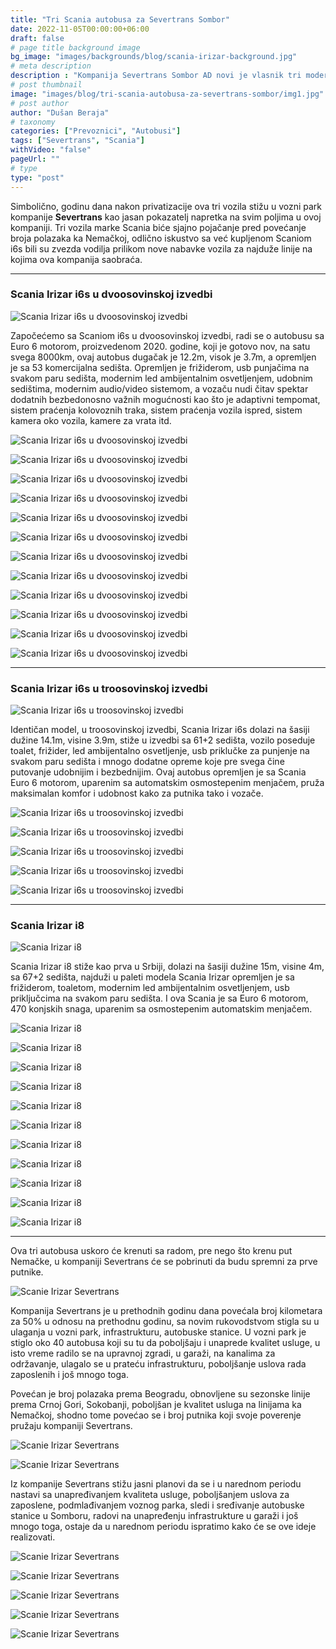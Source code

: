 ```yaml
---
title: "Tri Scania autobusa za Severtrans Sombor"
date: 2022-11-05T00:00:00+06:00
draft: false
# page title background image
bg_image: "images/backgrounds/blog/scania-irizar-background.jpg"
# meta description
description : "Kompanija Severtrans Sombor AD novi je vlasnik tri moderna Scania Irizar autobusa, radi se o jednom Irizar i6s u dvoosovinkoj izvedbi, dva troosovinska autobusa Irizar i6s, kao i prvi Irizar i8 u Srbiji."
# post thumbnail
image: "images/blog/tri-scania-autobusa-za-severtrans-sombor/img1.jpg"
# post author
author: "Dušan Beraja"
# taxonomy
categories: ["Prevoznici", "Autobusi"]
tags: ["Severtrans", "Scania"]
withVideo: "false"
pageUrl: ""
# type
type: "post"
---
```


Simbolično, godinu dana nakon privatizacije ova tri vozila stižu u vozni park kompanije **Severtrans** kao jasan pokazatelj napretka na svim poljima u ovoj kompaniji. Tri vozila marke Scania biće sjajno pojačanje pred povećanje broja polazaka ka Nemačkoj, odlično iskustvo sa već kupljenom Scaniom i6s bili su zvezda vodilja prilikom nove nabavke vozila za najduže linije na kojima ova kompanija saobraća.

---

### Scania Irizar i6s u dvoosovinskoj izvedbi

![Scania Irizar i6s u dvoosovinskoj izvedbi](/images/blog/tri-scania-autobusa-za-severtrans-sombor/img2.jpg "Scania Irizar i6s u dvoosovinskoj izvedbi")

Započećemo sa Scaniom i6s u dvoosovinskoj izvedbi, radi se o autobusu sa Euro 6 motorom, proizvedenom 2020. godine, koji je gotovo nov, na satu svega 8000km, ovaj autobus dugačak je 12.2m, visok je 3.7m, a opremljen je sa 53 komercijalna sedišta. Opremljen je frižiderom, usb punjačima na svakom paru sedišta, modernim led ambijentalnim osvetljenjem, udobnim sedištima, modernim audio/video sistemom, a vozaču nudi čitav spektar dodatnih bezbedonosno važnih mogućnosti kao što je adaptivni tempomat, sistem praćenja kolovoznih traka, sistem praćenja vozila ispred, sistem kamera oko vozila, kamere za vrata itd.  

![Scania Irizar i6s u dvoosovinskoj izvedbi](/images/blog/tri-scania-autobusa-za-severtrans-sombor/img3.jpg "Scania Irizar i6s u dvoosovinskoj izvedbi")

![Scania Irizar i6s u dvoosovinskoj izvedbi](/images/blog/tri-scania-autobusa-za-severtrans-sombor/img4.jpg "Scania Irizar i6s u dvoosovinskoj izvedbi")

![Scania Irizar i6s u dvoosovinskoj izvedbi](/images/blog/tri-scania-autobusa-za-severtrans-sombor/img5.jpg "Scania Irizar i6s u dvoosovinskoj izvedbi")

![Scania Irizar i6s u dvoosovinskoj izvedbi](/images/blog/tri-scania-autobusa-za-severtrans-sombor/img6.jpg "Scania Irizar i6s u dvoosovinskoj izvedbi")

![Scania Irizar i6s u dvoosovinskoj izvedbi](/images/blog/tri-scania-autobusa-za-severtrans-sombor/img7.jpg "Scania Irizar i6s u dvoosovinskoj izvedbi")

![Scania Irizar i6s u dvoosovinskoj izvedbi](/images/blog/tri-scania-autobusa-za-severtrans-sombor/img8.jpg "Scania Irizar i6s u dvoosovinskoj izvedbi")

![Scania Irizar i6s u dvoosovinskoj izvedbi](/images/blog/tri-scania-autobusa-za-severtrans-sombor/img9.jpg "Scania Irizar i6s u dvoosovinskoj izvedbi")

![Scania Irizar i6s u dvoosovinskoj izvedbi](/images/blog/tri-scania-autobusa-za-severtrans-sombor/img10.jpg "Scania Irizar i6s u dvoosovinskoj izvedbi")

![Scania Irizar i6s u dvoosovinskoj izvedbi](/images/blog/tri-scania-autobusa-za-severtrans-sombor/img11.jpg "Scania Irizar i6s u dvoosovinskoj izvedbi")

![Scania Irizar i6s u dvoosovinskoj izvedbi](/images/blog/tri-scania-autobusa-za-severtrans-sombor/img12.jpg "Scania Irizar i6s u dvoosovinskoj izvedbi")

![Scania Irizar i6s u dvoosovinskoj izvedbi](/images/blog/tri-scania-autobusa-za-severtrans-sombor/img13.jpg "Scania Irizar i6s u dvoosovinskoj izvedbi")

![Scania Irizar i6s u dvoosovinskoj izvedbi](/images/blog/tri-scania-autobusa-za-severtrans-sombor/img14.jpg "Scania Irizar i6s u dvoosovinskoj izvedbi")

---

### Scania Irizar i6s u troosovinskoj izvedbi

![Scania Irizar i6s u troosovinskoj izvedbi](/images/blog/tri-scania-autobusa-za-severtrans-sombor/img15.jpg "Scania Irizar i6s u troosovinskoj izvedbi")

Identičan model, u troosovinskoj izvedbi, Scania Irizar i6s dolazi na šasiji dužine 14.1m, visine 3.9m, stiže u izvedbi sa 61+2 sedišta, vozilo poseduje toalet, frižider, led ambijentalno osvetljenje, usb priklučke za punjenje na svakom paru sedišta i mnogo dodatne opreme koje pre svega čine putovanje udobnijim i bezbednijim. Ovaj autobus opremljen je sa Scania Euro 6 motorom, uparenim sa automatskim osmostepenim menjačem, pruža maksimalan komfor i udobnost kako za putnika tako i vozače.

![Scania Irizar i6s u troosovinskoj izvedbi](/images/blog/tri-scania-autobusa-za-severtrans-sombor/img16.jpg "Scania Irizar i6s u troosovinskoj izvedbi")

![Scania Irizar i6s u troosovinskoj izvedbi](/images/blog/tri-scania-autobusa-za-severtrans-sombor/img17.jpg "Scania Irizar i6s u troosovinskoj izvedbi")

![Scania Irizar i6s u troosovinskoj izvedbi](/images/blog/tri-scania-autobusa-za-severtrans-sombor/img18.jpg "Scania Irizar i6s u troosovinskoj izvedbi")

![Scania Irizar i6s u troosovinskoj izvedbi](/images/blog/tri-scania-autobusa-za-severtrans-sombor/img19.jpg "Scania Irizar i6s u troosovinskoj izvedbi")

![Scania Irizar i6s u troosovinskoj izvedbi](/images/blog/tri-scania-autobusa-za-severtrans-sombor/img20.jpg "Scania Irizar i6s u troosovinskoj izvedbi")

---

### Scania Irizar i8

![Scania Irizar i8](/images/blog/tri-scania-autobusa-za-severtrans-sombor/img21.jpg "Scania Irizar i8")

Scania Irizar i8 stiže kao prva u Srbiji, dolazi na šasiji dužine 15m, visine 4m, sa 67+2 sedišta, najduži u paleti modela Scania Irizar opremljen je sa frižiderom, toaletom, modernim led ambijentalnim osvetljenjem, usb priključcima na svakom paru sedišta. I ova Scania je sa Euro 6 motorom, 470 konjskih snaga, uparenim sa osmostepenim automatskim menjačem.

![Scania Irizar i8](/images/blog/tri-scania-autobusa-za-severtrans-sombor/img22.jpg "Scania Irizar i8")

![Scania Irizar i8](/images/blog/tri-scania-autobusa-za-severtrans-sombor/img23.jpg "Scania Irizar i8")

![Scania Irizar i8](/images/blog/tri-scania-autobusa-za-severtrans-sombor/img24.jpg "Scania Irizar i8")

![Scania Irizar i8](/images/blog/tri-scania-autobusa-za-severtrans-sombor/img25.jpg "Scania Irizar i8")

![Scania Irizar i8](/images/blog/tri-scania-autobusa-za-severtrans-sombor/img26.jpg "Scania Irizar i8")

![Scania Irizar i8](/images/blog/tri-scania-autobusa-za-severtrans-sombor/img27.jpg "Scania Irizar i8")

![Scania Irizar i8](/images/blog/tri-scania-autobusa-za-severtrans-sombor/img28.jpg "Scania Irizar i8")

![Scania Irizar i8](/images/blog/tri-scania-autobusa-za-severtrans-sombor/img29.jpg "Scania Irizar i8")

![Scania Irizar i8](/images/blog/tri-scania-autobusa-za-severtrans-sombor/img30.jpg "Scania Irizar i8")

![Scania Irizar i8](/images/blog/tri-scania-autobusa-za-severtrans-sombor/img31.jpg "Scania Irizar i8")

![Scania Irizar i8](/images/blog/tri-scania-autobusa-za-severtrans-sombor/img32.jpg "Scania Irizar i8")

---

Ova tri autobusa uskoro će krenuti sa radom, pre nego što krenu put Nemačke, u kompaniji Severtrans će se pobrinuti da budu spremni za prve putnike. 

![Scanie Irizar Severtrans](/images/blog/tri-scania-autobusa-za-severtrans-sombor/img33.jpg "Scanie Irizar Severtrans")

Kompanija Severtrans je u prethodnih godinu dana povećala broj kilometara za 50% u odnosu na prethodnu godinu, sa novim rukovodstvom stigla su u ulaganja u vozni park, infrastrukturu, autobuske stanice. U vozni park je stiglo oko 40 autobusa koji su tu da poboljšaju i unaprede kvalitet usluge, u isto vreme radilo se na upravnoj zgradi, u garaži, na kanalima za održavanje, ulagalo se u prateću infrastrukturu, poboljšanje uslova rada zaposlenih i još mnogo toga.

Povećan je broj polazaka prema Beogradu, obnovljene su sezonske linije prema Crnoj Gori, Sokobanji, poboljšan je kvalitet usluga na linijama ka Nemačkoj, shodno tome povećao se i broj putnika koji svoje poverenje pružaju kompaniji Severtrans.

![Scanie Irizar Severtrans](/images/blog/tri-scania-autobusa-za-severtrans-sombor/img34.jpg "Scanie Irizar Severtrans")

![Scanie Irizar Severtrans](/images/blog/tri-scania-autobusa-za-severtrans-sombor/img35.jpg "Scanie Irizar Severtrans")

Iz kompanije Severtrans stižu jasni planovi da se i u narednom periodu nastavi sa unapređivanjem kvaliteta usluge, poboljšanjem uslova za zaposlene, podmlađivanjem voznog parka, sledi i sređivanje autobuske stanice u Somboru, radovi na unapređenju infrastrukture u garaži i još mnogo toga, ostaje da u narednom periodu ispratimo kako će se ove ideje realizovati.

![Scanie Irizar Severtrans](/images/blog/tri-scania-autobusa-za-severtrans-sombor/img36.jpg "Scanie Irizar Severtrans")

![Scanie Irizar Severtrans](/images/blog/tri-scania-autobusa-za-severtrans-sombor/img37.jpg "Scanie Irizar Severtrans")

![Scanie Irizar Severtrans](/images/blog/tri-scania-autobusa-za-severtrans-sombor/img38.jpg "Scanie Irizar Severtrans")

![Scanie Irizar Severtrans](/images/blog/tri-scania-autobusa-za-severtrans-sombor/img39.jpg "Scanie Irizar Severtrans")

![Scanie Irizar Severtrans](/images/blog/tri-scania-autobusa-za-severtrans-sombor/img40.jpg "Scanie Irizar Severtrans")